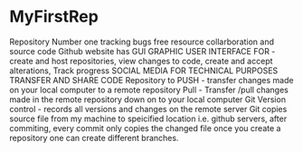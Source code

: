# MyFirstRep
Repository Number one
tracking bugs
free resource
collarboration and source code
Github website has GUI GRAPHIC USER INTERFACE FOR  - create and host repositories, view changes to code, create and accept alterations, Track progress
SOCIAL MEDIA FOR TECHNICAL PURPOSES
TRANSFER AND SHARE CODE 
Repository to PUSH - transfer changes made on your local computer to a remote repository
Pull - Transfer /pull changes made in the remote repository down on to your local computer
Git Version control - records all versions and changes on the remote server
Git copies source file from my machine to speicified location i.e. github servers, after commiting, every commit only copies the changed file
once you create a repository one can create different branches.

